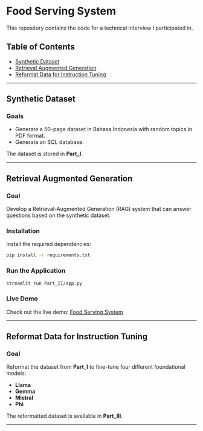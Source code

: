 # Food Serving System
This repository contains the code for a technical interview I participated in.

## Table of Contents
- [Synthetic Dataset](#synthetic-dataset)
- [Retrieval Augmented Generation](#retrieval-augmented-generation)
- [Reformat Data for Instruction Tuning](#reformat-data-for-instruction-tuning)

---

## Synthetic Dataset
### Goals
- Generate a 50-page dataset in Bahasa Indonesia with random topics in PDF format.
- Generate an SQL database.

The dataset is stored in **Part_I**.

---

## Retrieval Augmented Generation
### Goal
Develop a Retrieval-Augmented Generation (RAG) system that can answer questions based on the synthetic dataset.

### Installation
Install the required dependencies:
```bash
pip install -r requirements.txt
```

### Run the Application
```bash
streamlit run Part_II/app.py
```

### Live Demo
Check out the live demo: [Food Serving System](https://foodservingsystem.streamlit.app/)

---

## Reformat Data for Instruction Tuning
### Goal
Reformat the dataset from **Part_I** to fine-tune four different foundational models:
- **Llama**
- **Gemma**
- **Mistral**
- **Phi**

The reformatted dataset is available in **Part_III**.

---
